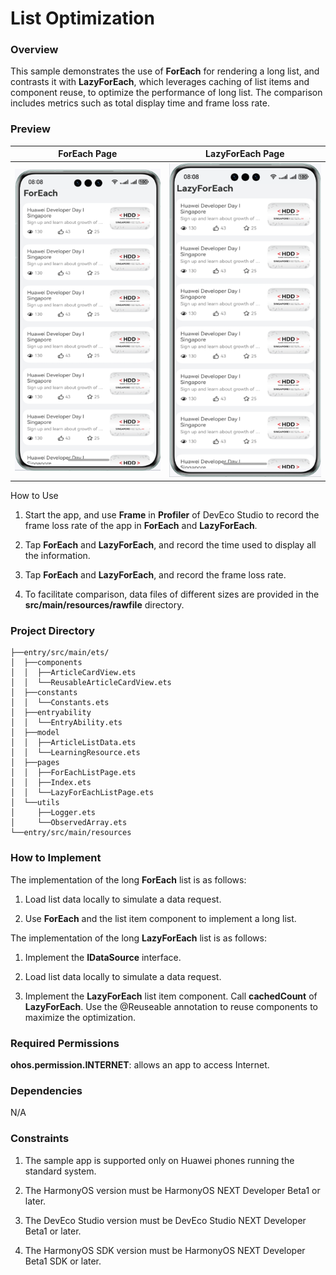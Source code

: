 # List Optimization

### Overview
This sample demonstrates the use of **ForEach** for rendering a long list, and contrasts it with **LazyForEach**, which leverages caching of list items and component reuse, to optimize the performance of long list. The comparison includes metrics such as total display time and frame loss rate.

### Preview
| ForEach Page                        | LazyForEach Page                        | 
|-------------------------------------|-----------------------------------------|
| ![](screenshots/device/ForEach.png) | ![](screenshots/device/LazyForEach.png) | 


How to Use

1. Start the app, and use **Frame** in **Profiler** of DevEco Studio to record the frame loss rate of the app in **ForEach** and **LazyForEach**.

2. Tap **ForEach** and **LazyForEach**, and record the time used to display all the information.

3. Tap **ForEach** and **LazyForEach**, and record the frame loss rate.

4. To facilitate comparison, data files of different sizes are provided in the **src/main/resources/rawfile** directory.


### Project Directory
```
├──entry/src/main/ets/
│  ├──components
│  │  ├──ArticleCardView.ets  
│  │  └──ReusableArticleCardView.ets  
│  ├──constants 
│  │  └──Constants.ets  
│  ├──entryability
│  │  └──EntryAbility.ets  
│  ├──model
│  │  ├──ArticleListData.ets  
│  │  └──LearningResource.ets         
│  ├──pages
│  │  ├──ForEachListPage.ets  
│  │  ├──Index.ets  
│  │  └──LazyForEachListPage.ets
│  └──utils
│     ├──Logger.ets
│     └──ObservedArray.ets      
└──entry/src/main/resources                              
```

### How to Implement
The implementation of the long **ForEach** list is as follows:

1. Load list data locally to simulate a data request.

2. Use **ForEach** and the list item component to implement a long list.

The implementation of the long **LazyForEach** list is as follows:

1. Implement the **IDataSource** interface.

2. Load list data locally to simulate a data request.

3. Implement the **LazyForEach** list item component. Call **cachedCount** of **LazyForEach**. Use the @Reuseable annotation to reuse components to maximize the optimization.


### Required Permissions
**ohos.permission.INTERNET**: allows an app to access Internet.

### Dependencies

N/A

### Constraints

1. The sample app is supported only on Huawei phones running the standard system.

2. The HarmonyOS version must be HarmonyOS NEXT Developer Beta1 or later.

3. The DevEco Studio version must be DevEco Studio NEXT Developer Beta1 or later.

4. The HarmonyOS SDK version must be HarmonyOS NEXT Developer Beta1 SDK or later.
